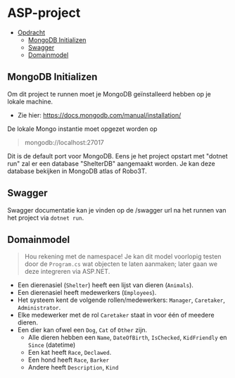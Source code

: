 # ASP-project

- [Opdracht](#opdracht)
  - [MongoDB Initializen](#mongodb-initializen)
  - [Swagger](#swagger)
  - [Domainmodel](#domainmodel)


## MongoDB Initializen ##

Om dit project te runnen moet je MongoDB geïnstalleerd hebben op je lokale machine.
- Zie hier: https://docs.mongodb.com/manual/installation/

De lokale Mongo instantie moet opgezet worden op 

> mongodb://localhost:27017

Dit is de default port voor MongoDB. Eens je het project opstart met "dotnet run" zal er een database "ShelterDB" aangemaakt worden. Je kan deze database bekijken in MongoDB atlas of Robo3T.


## Swagger ##
Swagger documentatie kan je vinden op de /swagger url na het runnen van het project via `dotnet run`.

## Domainmodel ##

> Hou rekening met de namespace! Je kan dit model voorlopig testen door de `Program.cs` wat objecten te laten aanmaken; later gaan we deze integreren via ASP.NET.

- Een dierenasiel (`Shelter`) heeft een lijst van dieren (`Animals`).
- Een dierenasiel heeft medewerkers (`Employees`).
- Het systeem kent de volgende rollen/medewerkers: `Manager`, `Caretaker`, `Administrator`.
- Elke medewerker met de rol `Caretaker` staat in voor één of meedere dieren.
- Een dier kan ofwel een `Dog`, `Cat` of `Other` zijn.
  - Alle dieren hebben een `Name`, `DateOfBirth`, `IsChecked`, `KidFriendly` en `Since` (datetime)
  - Een kat heeft `Race`, `Declawed`.
  - Een hond heeft `Race`, `Barker`
  - Andere heeft `Description`, `Kind`
